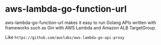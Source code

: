 # aws-lambda-go-function-url

aws-lambda-go-function-url makes it easy to run Golang APIs written with frameworks such as Gin with AWS Lambda and Amazon
ALB TargetGroup.

Like `https://github.com/awslabs/aws-lambda-go-api-proxy`
